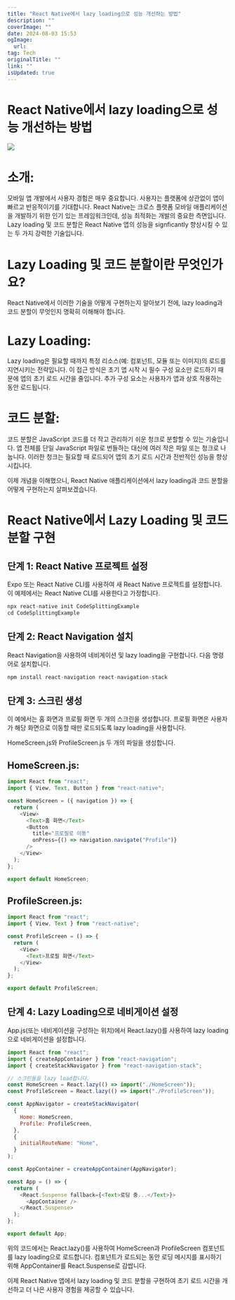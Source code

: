 ```yaml
---
title: "React Native에서 lazy loading으로 성능 개선하는 방법"
description: ""
coverImage: ""
date: 2024-08-03 15:53
ogImage: 
  url: 
tag: Tech
originalTitle: ""
link: ""
isUpdated: true
---
```






# React Native에서 lazy loading으로 성능 개선하는 방법

<img src="/assets/img/Boosting-React-Native-Performance-with-Lazy-Loading-and-Code-Splitting_0.png" />

<div class="content-ad"></div>

# 소개:

모바일 앱 개발에서 사용자 경험은 매우 중요합니다. 사용자는 플랫폼에 상관없이 앱이 빠르고 반응적이기를 기대합니다. React Native는 크로스 플랫폼 모바일 애플리케이션을 개발하기 위한 인기 있는 프레임워크인데, 성능 최적화는 개발의 중요한 측면입니다. Lazy loading 및 코드 분할은 React Native 앱의 성능을 signficantly 향상시킬 수 있는 두 가지 강력한 기술입니다.

# Lazy Loading 및 코드 분할이란 무엇인가요?

React Native에서 이러한 기술을 어떻게 구현하는지 알아보기 전에, lazy loading과 코드 분할이 무엇인지 명확히 이해해야 합니다.

<div class="content-ad"></div>

# Lazy Loading:

Lazy loading은 필요할 때까지 특정 리소스(예: 컴포넌트, 모듈 또는 이미지)의 로드를 지연시키는 전략입니다. 이 접근 방식은 초기 앱 시작 시 필수 구성 요소만 로드하기 때문에 앱의 초기 로드 시간을 줄입니다. 추가 구성 요소는 사용자가 앱과 상호 작용하는 동안 로드됩니다.

# 코드 분할:

코드 분할은 JavaScript 코드를 더 작고 관리하기 쉬운 청크로 분할할 수 있는 기술입니다. 앱 전체를 단일 JavaScript 파일로 번들하는 대신에 여러 작은 파일 또는 청크로 나눕니다. 이러한 청크는 필요할 때 로드되어 앱의 초기 로드 시간과 전반적인 성능을 향상시킵니다.

이제 개념을 이해했으니, React Native 애플리케이션에서 lazy loading과 코드 분할을 어떻게 구현하는지 살펴보겠습니다.

# React Native에서 Lazy Loading 및 코드 분할 구현

<div class="content-ad"></div>

## 단계 1: React Native 프로젝트 설정

Expo 또는 React Native CLI를 사용하여 새 React Native 프로젝트를 설정합니다. 이 예제에서는 React Native CLI를 사용한다고 가정합니다.

```js
npx react-native init CodeSplittingExample
cd CodeSplittingExample
```

## 단계 2: React Navigation 설치

React Navigation을 사용하여 네비게이션 및 lazy loading을 구현합니다. 다음 명령어로 설치합니다.

```js
npm install react-navigation react-navigation-stack
```

<div class="content-ad"></div>

## 단계 3: 스크린 생성

이 예에서는 홈 화면과 프로필 화면 두 개의 스크린을 생성합니다. 프로필 화면은 사용자가 해당 화면으로 이동할 때만 로드되도록 lazy loading을 사용합니다.

HomeScreen.js와 ProfileScreen.js 두 개의 파일을 생성합니다.

## HomeScreen.js:

```js
import React from "react";
import { View, Text, Button } from "react-native";

const HomeScreen = ({ navigation }) => {
  return (
    <View>
      <Text>홈 화면</Text>
      <Button
        title="프로필로 이동"
        onPress={() => navigation.navigate("Profile")}
      />
    </View>
  );
};

export default HomeScreen;
```

<div class="content-ad"></div>

## ProfileScreen.js:

```js
import React from "react";
import { View, Text } from "react-native";

const ProfileScreen = () => {
  return (
    <View>
      <Text>프로필 화면</Text>
    </View>
  );
};

export default ProfileScreen;
```

<div class="content-ad"></div>

## 단계 4: Lazy Loading으로 네비게이션 설정

App.js(또는 네비게이션을 구성하는 위치)에서 React.lazy()를 사용하여 lazy loading으로 네비게이션을 설정합니다.

```js
import React from "react";
import { createAppContainer } from "react-navigation";
import { createStackNavigator } from "react-navigation-stack";

// 스크린들을 lazy load합니다.
const HomeScreen = React.lazy(() => import("./HomeScreen"));
const ProfileScreen = React.lazy(() => import("./ProfileScreen"));

const AppNavigator = createStackNavigator(
  {
    Home: HomeScreen,
    Profile: ProfileScreen,
  },
  {
    initialRouteName: "Home",
  }
);

const AppContainer = createAppContainer(AppNavigator);

const App = () => {
  return (
    <React.Suspense fallback={<Text>로딩 중...</Text>}>
      <AppContainer />
    </React.Suspense>
  );
};

export default App;
```

위의 코드에서는 React.lazy()를 사용하여 HomeScreen과 ProfileScreen 컴포넌트를 lazy loading으로 로드합니다. 컴포넌트가 로드되는 동안 로딩 메시지를 표시하기 위해 AppContainer를 React.Suspense로 감쌉니다.

이제 React Native 앱에서 lazy loading 및 코드 분할을 구현하여 초기 로드 시간을 개선하고 더 나은 사용자 경험을 제공할 수 있습니다.

